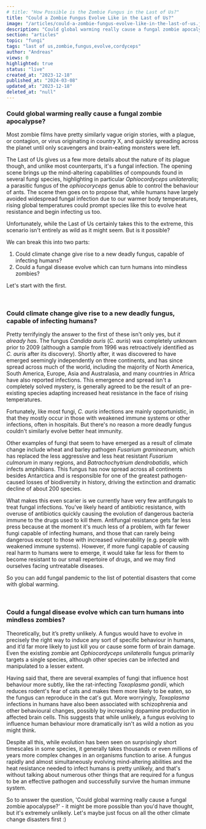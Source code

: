 ```yaml
---
# title: "How Possible is the Zombie Fungus in the Last of Us?"
title: "Could a Zombie Fungus Evolve Like in the Last of Us?"
image: "/articles/could-a-zombie-fungus-evolve-like-in-the-last-of-us.jpg"
description: "Could global warming really cause a fungal zombie apocalypse?"
section: "articles"
topic: "fungi"
tags: "last of us,zombie,fungus,evolve,cordyceps"
author: "Andreas"
views: 0
highlighted: true
status: "live"
created_at: "2023-12-18"
published_at: "2024-03-08"
updated_at: "2023-12-18"
deleted_at: "null"
---
```


### Could global warming really cause a fungal zombie apocalypse?

Most zombie films have pretty similarly vague origin stories, with a plague, or contagion, or virus originating in country X, and quickly spreading across the planet until only scavengers and brain-eating monsters were left.

The Last of Us gives us a few more details about the nature of its plague though, and unlike most counterparts, it's a fungal infection. The opening scene brings up the mind-altering capabilities of compounds found in several fungi species, highlighting in particular _Ophiocordyceps unilateralis_; a parasitic fungus of the _ophiocoryceps_ genus able to control the behaviour of ants. The scene then goes on to propose that, while humans have largely avoided widespread fungal infection due to our warmer body temperatures, rising global temperatures could prompt species like this to evolve heat resistance and begin infecting us too.

Unfortunately, while the Last of Us certainly takes this to the extreme, this scenario isn't entirely as wild as it might seem. But is it possible?
&nbsp;

We can break this into two parts:

1. Could climate change give rise to a new deadly fungus, capable of infecting humans?
2. Could a fungal disease evolve which can turn humans into mindless zombies?
&nbsp;

Let's start with the first.

&nbsp;

### Could climate change give rise to a new deadly fungus, capable of infecting humans?

Pretty terrifyingly the answer to the first of these isn't only yes, but _it already has_. The fungus _Candida auris_ (_C. auris_) was completely unknown prior to 2009 (although a sample from 1996 was retroactively identified as _C. auris_ after its discovery). Shortly after, it was discovered to have emerged seemingly independently on three continents, and has since spread across much of the world, including the majority of North America, South America, Europe, Asia and Australasia, and many countries in Africa have also reported infections. This emergence and spread isn't a completely solved mystery, is generally agreed to be the result of an pre-existing species adapting increased heat resistance in the face of rising temperatures.

Fortunately, like most fungi, _C. auris_ infections are mainly opportunistic, in that they mostly occur in those with weakened immune systems or other infections, often in hospitals. But there's no reason a more deadly fungus couldn't similarly evolve better heat immunity.

Other examples of fungi that seem to have emerged as a result of climate change include wheat and barley pathogen _Fusarium graminearum_, which has replaced the less aggressive and less heat resistant _Fusarium culmorum_ in many regions, and _Batrachochytrium dendrobatidis_, which infects amphibians. This fungus has now spread across all continents besides Antarctica and is responsible for one of the greatest pathogen-caused losses of biodiversity in history, driving the extinction and dramatic decline of about 200 species.

What makes this even scarier is we currently have very few antifungals to treat fungal infections. You've likely heard of antibiotic resistance, with overuse of antibiotics quickly causing the evolution of dangerous bacteria immune to the drugs used to kill them. Antifungal resistance gets far less press because at the moment it's much less of a problem, with far fewer fungi capable of infecting humans, and those that can rarely being dangerous except to those with increased vulnerability (e.g. people with weakened immune systems). However, if more fungi capable of causing real harm to humans were to emerge, it would take far less for them to become resistant to our small repertoire of drugs, and we may find ourselves facing untreatable diseases.

So you can add fungal pandemic to the list of potential disasters that come with global warming.

&nbsp;

### Could a fungal disease evolve which can turn humans into mindless zombies?

Theoretically, but it’s pretty unlikely. A fungus would have to evolve in precisely the right way to induce any sort of specific behaviour in humans, and it’d far more likely to just kill you or cause some form of brain damage. Even the existing zombie ant _Ophiocordyceps unilateralis_ fungus primarily targets a single species, although other species can be infected and manipulated to a lesser extent.

Having said that, there are several examples of fungi that influence host behaviour more subtly, like the rat-infecting _Toxoplasma gondii_, which reduces rodent's fear of cats and makes them more likely to be eaten, so the fungus can reproduce in the cat's gut. More worryingly, _Toxoplasma_ infections in humans have also been associated with schizophrenia and other behavioural changes, possibly by increasing dopamine production in affected brain cells. This suggests that while unlikely, a fungus evolving to influence human behaviour more dramatically isn't as wild a notion as you might think.

Despite all this, while evolution has been seen on surprisingly short timescales in some species, it generally takes thousands or even millions of years more complex changes in an organisms function to arise. A fungus rapidly and almost simultaneously evolving mind-altering abilities and the heat resistance needed to infect humans is pretty unlikely, and that's without talking about numerous other things that are required for a fungus to be an effective pathogen and successfully survive the human immune system.

So to answer the question, 'Could global warming really cause a fungal zombie apocalypse?' - it might be more possible than you'd have thought, but it's extremely unlikely. Let's maybe just focus on all the other climate change disasters first :)
